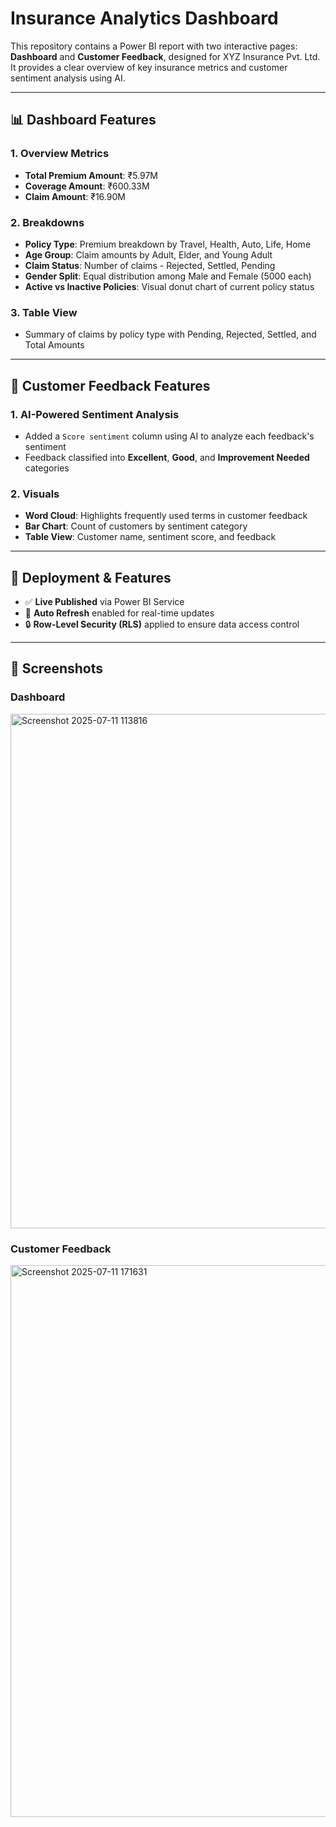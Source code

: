 # Insurance Analytics Dashboard  

This repository contains a Power BI report with two interactive pages: **Dashboard** and **Customer Feedback**, designed for XYZ Insurance Pvt. Ltd. It provides a clear overview of key insurance metrics and customer sentiment analysis using AI.

---

## 📊 Dashboard Features

### 1. **Overview Metrics**
- **Total Premium Amount**: ₹5.97M  
- **Coverage Amount**: ₹600.33M  
- **Claim Amount**: ₹16.90M  

### 2. **Breakdowns**
- **Policy Type**: Premium breakdown by Travel, Health, Auto, Life, Home
- **Age Group**: Claim amounts by Adult, Elder, and Young Adult
- **Claim Status**: Number of claims - Rejected, Settled, Pending
- **Gender Split**: Equal distribution among Male and Female (5000 each)
- **Active vs Inactive Policies**: Visual donut chart of current policy status

### 3. **Table View**
- Summary of claims by policy type with Pending, Rejected, Settled, and Total Amounts

---

## 💬 Customer Feedback Features

### 1. **AI-Powered Sentiment Analysis**
- Added a `Score sentiment` column using AI to analyze each feedback's sentiment
- Feedback classified into **Excellent**, **Good**, and **Improvement Needed** categories

### 2. **Visuals**
- **Word Cloud**: Highlights frequently used terms in customer feedback
- **Bar Chart**: Count of customers by sentiment category
- **Table View**: Customer name, sentiment score, and feedback

---

## 🚀 Deployment & Features

- ✅ **Live Published** via Power BI Service  
- 🔄 **Auto Refresh** enabled for real-time updates  
- 🔒 **Row-Level Security (RLS)** applied to ensure data access control

---

## 📎 Screenshots

### Dashboard  

<img width="1415" height="823" alt="Screenshot 2025-07-11 113816" src="https://github.com/user-attachments/assets/9162ae28-f0aa-45b9-9937-1d7feab5e382" />
 

### Customer Feedback  
<img width="1528" height="883" alt="Screenshot 2025-07-11 171631" src="https://github.com/user-attachments/assets/bac12512-533c-4b65-91fb-d965cada2d2d" />
 

 

